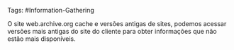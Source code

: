 Tags: #Information-Gathering

O site web.archive.org cache e versões antigas de sites, podemos acessar versões mais antigas do site do cliente para obter informações que não estão mais disponíveis.

